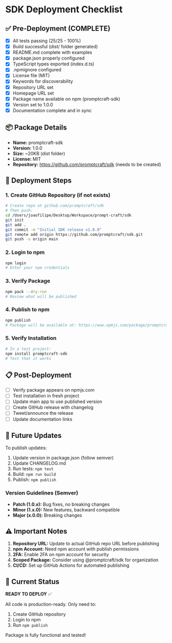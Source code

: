 # SDK Deployment Checklist

## ✅ Pre-Deployment (COMPLETE)

- [x] All tests passing (25/25 - 100%)
- [x] Build successful (dist/ folder generated)
- [x] README.md complete with examples
- [x] package.json properly configured
- [x] TypeScript types exported (index.d.ts)
- [x] .npmignore configured
- [x] License file (MIT)
- [x] Keywords for discoverability
- [x] Repository URL set
- [x] Homepage URL set
- [x] Package name available on npm (promptcraft-sdk)
- [x] Version set to 1.0.0
- [x] Documentation complete and in sync

## 📦 Package Details

- **Name:** promptcraft-sdk
- **Version:** 1.0.0
- **Size:** ~20KB (dist folder)
- **License:** MIT
- **Repository:** https://github.com/promptcraft/sdk (needs to be created)

## 🚀 Deployment Steps

### 1. Create GitHub Repository (if not exists)
```bash
# Create repo at github.com/promptcraft/sdk
# Then push:
cd /Users/joaofilipe/Desktop/Workspace/prompt-craft/sdk
git init
git add .
git commit -m "Initial SDK release v1.0.0"
git remote add origin https://github.com/promptcraft/sdk.git
git push -u origin main
```

### 2. Login to npm
```bash
npm login
# Enter your npm credentials
```

### 3. Verify Package
```bash
npm pack --dry-run
# Review what will be published
```

### 4. Publish to npm
```bash
npm publish
# Package will be available at: https://www.npmjs.com/package/promptcraft-sdk
```

### 5. Verify Installation
```bash
# In a test project:
npm install promptcraft-sdk
# Test that it works
```

## 📋 Post-Deployment

- [ ] Verify package appears on npmjs.com
- [ ] Test installation in fresh project
- [ ] Update main app to use published version
- [ ] Create GitHub release with changelog
- [ ] Tweet/announce the release
- [ ] Update documentation links

## 🔄 Future Updates

To publish updates:
1. Update version in package.json (follow semver)
2. Update CHANGELOG.md
3. Run tests: `npm test`
4. Build: `npm run build`
5. Publish: `npm publish`

### Version Guidelines (Semver)
- **Patch (1.0.x):** Bug fixes, no breaking changes
- **Minor (1.x.0):** New features, backward compatible
- **Major (x.0.0):** Breaking changes

## ⚠️ Important Notes

1. **Repository URL:** Update to actual GitHub repo URL before publishing
2. **npm Account:** Need npm account with publish permissions
3. **2FA:** Enable 2FA on npm account for security
4. **Scoped Package:** Consider using @promptcraft/sdk for organization
5. **CI/CD:** Set up GitHub Actions for automated publishing

## 🎯 Current Status

**READY TO DEPLOY** ✅

All code is production-ready. Only need to:
1. Create GitHub repository
2. Login to npm
3. Run `npm publish`

Package is fully functional and tested!
